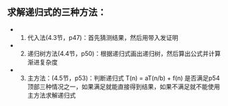 ## 求解递归式的三种方法：

- 1. 代入法(4.3节，p47)：首先猜测结果，然后用带入发证明
- 2. 递归树方法(4.4节，p50)：根据递归式画出递归树，然后算出公式并计算渐进复杂度
- 3. 主方法：(4.5节，p53)：判断递归式 T(n) = aT(n/b) + f(n) 是否满足p54顶部三种情况之一，如果满足就能直接得到结果，如果不满足就不能使用主方法求解递归式
